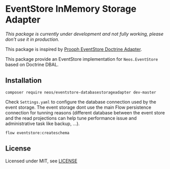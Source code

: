 # EventStore InMemory Storage Adapter

_This package is currently under development and not fully working, please don't use it in production._

This package is inspired by [Prooph EventStore Doctrine Adapter](https://github.com/prooph/event-store-doctrine-adapter).

This package provide an EventStore implementation for ```Neos.EventStore``` based on Doctrine DBAL.

## Installation

    composer require neos/eventstore-databasestorageadapter dev-master

Check ```Settings.yaml``` to configure the database connection used by the event storage. The event storage dont use the
main Flow persistence connection for tunning reasons (different database between the event store and the read projections
can help tune performance issue and administrative task like backup, ...).

    flow eventstore:createschema

License
-------

Licensed under MIT, see [LICENSE](LICENSE)
